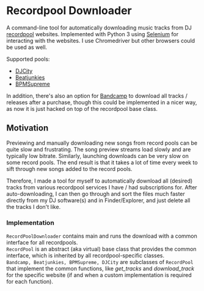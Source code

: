 # Recordpool Downloader

A command-line tool for automatically downloading music tracks from DJ [recordpool](https://en.wikipedia.org/wiki/Music_pool) websites.
Implemented with Python 3 using [Selenium](https://www.seleniumhq.org/) for interacting with the websites. 
I use Chromedriver but other browsers could be used as well.

Supported pools:
- [DJCity](https://www.djcity.com/)
- [Beatjunkies](https://www.beatjunkies.com/record-pool/)
- [BPMSupreme](https://www.bpmsupreme.com/)

In addition, there's also an option for [Bandcamp](https://bandcamp.com/) to download all tracks / releases after a purchase, 
though this could be implemented in a nicer way, as now it is just hacked on top of the recordpool base class.

## Motivation

Previewing and manually downloading new songs from record pools can be quite slow and frustrating. 
The song preview streams load slowly and are typically low bitrate. 
Similarly, launching downloads can be very slow on some record pools. 
The end result is that it takes a lot of time every week to sift through new songs added to the record pools. 

Therefore, I made a tool for myself to automatically download all (desired) tracks from various recordpool services I have / had subscriptions for.
After auto-downloading, I can then go through and sort the files much faster directly from my DJ software(s) and in Finder/Explorer, 
and just delete all the tracks I don't like.

### Implementation

`RecordPoolDownloader` contains main and runs the download with a common interface for all recordpools.  
`RecordPool` is an abstract (aka virtual) base class that provides the common interface, which is inherited by all recordpool-specific classes.  
`Bandcamp, Beatjunkies, BPMSupreme, DJCity` are subclasses of `RecordPool` that implement the common functions,
like *get_tracks* and *download_track* for the specific website (if and when a custom implementation is required for each function).
